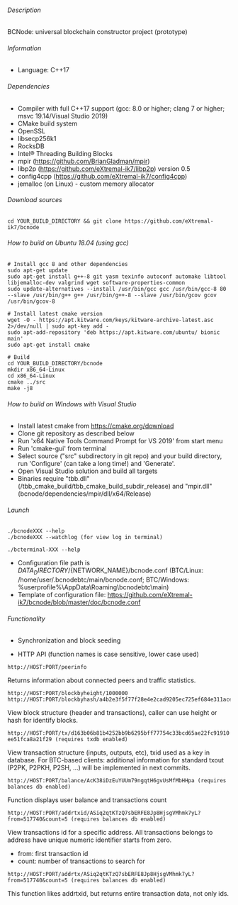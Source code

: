 ###### Description

BCNode: universal blockchain constructor project (prototype)

###### Information

- Language: C++17

###### Dependencies

- Compiler with full C++17 support (gcc: 8.0 or higher; clang 7 or higher; msvc 19.14/Visual Studio 2019)
- CMake build system
- OpenSSL
- libsecp256k1
- RocksDB
- Intel® Threading Building Blocks
- mpir (https://github.com/BrianGladman/mpir)
- libp2p (https://github.com/eXtremal-ik7/libp2p) version 0.5
- config4cpp (https://github.com/eXtremal-ik7/config4cpp)
- jemalloc (on Linux) - custom memory allocator

###### Download sources

```
cd YOUR_BUILD_DIRECTORY && git clone https://github.com/eXtremal-ik7/bcnode
```

###### How to build on Ubuntu 18.04 (using gcc)

```
# Install gcc 8 and other dependencies
sudo apt-get update
sudo apt-get install g++-8 git yasm texinfo autoconf automake libtool libjemalloc-dev valgrind wget software-properties-common
sudo update-alternatives --install /usr/bin/gcc gcc /usr/bin/gcc-8 80 --slave /usr/bin/g++ g++ /usr/bin/g++-8 --slave /usr/bin/gcov gcov /usr/bin/gcov-8

# Install latest cmake version
wget -O - https://apt.kitware.com/keys/kitware-archive-latest.asc 2>/dev/null | sudo apt-key add -
sudo apt-add-repository 'deb https://apt.kitware.com/ubuntu/ bionic main'
sudo apt-get install cmake

# Build
cd YOUR_BUILD_DIRECTORY/bcnode
mkdir x86_64-Linux
cd x86_64-Linux
cmake ../src
make -j8

```

###### How to build on Windows with Visual Studio

- Install latest cmake from https://cmake.org/download
- Clone git repository as described below
- Run 'x64 Native Tools Command Prompt for VS 2019' from start menu
- Run 'cmake-gui' from terminal
- Select source ("src" subdirectory in git repo) and your build directory, run 'Configure' (can take a long time!) and 'Generate'.
- Open Visual Studio solution and build all targets
- Binaries require "tbb.dll" (<build directory>/tbb_cmake_build/tbb_cmake_build_subdir_release) and "mpir.dll" (bcnode/dependencies/mpir/dll/x64/Release)

###### Launch

```
./bcnodeXXX --help
./bcnodeXXX --watchlog (for view log in terminal)
```

```
./bcterminal-XXX --help
```

- Configuration file path is ${DATA_DIRECTORY}/${NETWORK_NAME}/bcnode.conf (BTC/Linux: /home/user/.bcnodebtc/main/bcnode.conf; BTC/Windows: %userprofile%\AppData\Roaming\bcnodebtc\main)
- Template of configuration file: https://github.com/eXtremal-ik7/bcnode/blob/master/doc/bcnode.conf

###### Functionality

- Synchronization and block seeding

- HTTP API (function names is case sensitive, lower case used)

```http://HOST:PORT/peerinfo```
  
  Returns information about connected peers and traffic statistics.
  
```
http://HOST:PORT/blockbyheight/1000000
http://HOST:PORT/blockbyhash/a4b2e3f5f77f28e4e2cad9205ec725ef684e311aceb384352818670d38f9fdf8
```
  
  View block structure (header and transactions), caller can use height or hash for identify blocks.
  
```http://HOST:PORT/tx/d163b06b81b4252bb9b6295bff77754c33bcd65ae22fc91910ee51fca8a21f29 (requires txdb enabled)```
  
  View transaction structure (inputs, outputs, etc), txid used as a key in database. For BTC-based clients: additional information for standard txout (P2PK, P2PKH, P2SH, ...) will be implemented in next commits.
  
```http://HOST:PORT/balance/AcK38iDzEuYUUm79ngqtH6gvUsMfMbHHpa (requires balances db enabled)```
  
  Function displays user balance and transactions count
  
```http://HOST:PORT/addrtxid/ASiq2qtKTzQ7sbERFE8Jp8HjsgVMhmk7yL?from=517740&count=5 (requires balances db enabled)```
  
  View transactions id for a specific address. All transactions belongs to address have unique numeric identifier starts from zero.

* from: first transaction id
* count: number of transactions to search for

```http://HOST:PORT/addrtx/ASiq2qtKTzQ7sbERFE8Jp8HjsgVMhmk7yL?from=517740&count=5 (requires balances db enabled)```
  
  This function likes addrtxid, but returns entire transaction data, not only ids.
